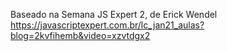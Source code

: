 Baseado na Semana JS Expert 2, de Erick Wendel
https://javascriptexpert.com.br/lc_jan21_aulas?blog=2kvfihemb&video=xzvtdgx2